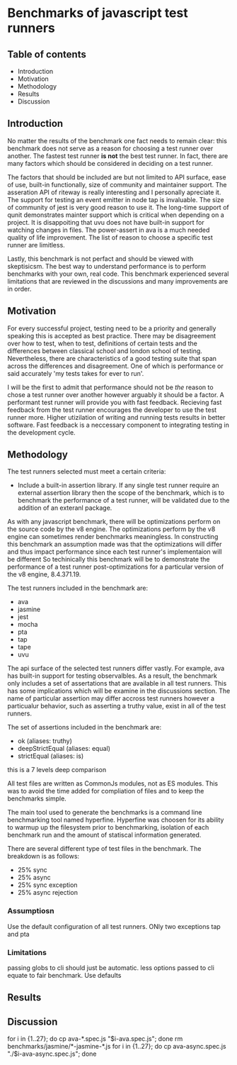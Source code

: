 # Benchmarks of javascript test runners

## Table of contents

- Introduction
- Motivation
- Methodology
- Results
- Discussion

## Introduction

No matter the results of the benchmark one fact needs to remain clear: this benchmark does not serve as a reason for choosing a test runner over another. The fastest test runner **is not** the best test runner. In fact, there are many factors which should be considered in deciding on a test runner.

The factors that should be included are but not limited to API surface, ease of use, built-in functionally, size of community and maintainer support. The asseration API of riteway is really interesting and I personally apreciate it. The support for testing an event emitter in node tap is invaluable. The size of community of jest is very good reason to use it. The long-time support of qunit demonstrates mainter support which is critical when depending on a project. It is disappoiting that uvu does not have built-in support for watching changes in files. The power-assert in ava is a much needed quality of life improvement. The list of reason to choose a specific test runner are limitless.

Lastly, this benchmark is not perfact and should be viewed with skeptisicsm. The best way to understand performance is to perform benchmarks with your own, real code. This benchmark experienced several limitations that are reviewed in the discussions and many improvements are in order.

## Motivation

For every successful project, testing need to be a priority and generally speaking this is accepted as best practice. There may be disagreement over how to test, when to test, definitions of certain tests and the differences between classical school and london school of testing. Nevertheless, there are characteristics of a good testing suite that span across the differences and disagreement. One of which is performance or said accurately 'my tests takes for ever to run'.

I will be the first to admit that performance should not be _the_ reason to chose a test runner over another however arguably it should be a factor. A performant test runner will provide you with fast feedback. Recieving fast feedback from the test runner encourages the developer to use the test runner more. Higher utizilation of writing and running tests results in better software. Fast feedback is a neccessary component to integrating testing in the development cycle.

## Methodology

The test runners selected must meet a certain criteria:

- Include a built-in assertion library. If any single test runner require an external assertion library then the scope of the benchmark, which is to benchmark the performance of a test runner, will be validated due to the addition of an exteranl package.

As with any javascript benchmark, there will be optimizations perform on the source code by the v8 engine. The optimizations perform by the v8 engine can sometimes render benchmarks meaningless. In constructing this benchmark an assumption made was that the optimizations will differ and thus impact performance since each test runner's implementaion will be different So techinically this benchmark will be to demonstrate the performance of a test runner post-optimizations for a particular version of the v8 engine, 8.4.371.19.

The test runners included in the benchmark are:

- ava
- jasmine
- jest
- mocha
- pta
- tap
- tape
- uvu

The api surface of the selected test runners differ vastly. For example, ava has built-in support for testing observalbles. As a result, the benchmark only includes a set of assertations that are available in all test runners. This has some implications which will be examine in the discussions section. The name of particular assertion may differ accross test runners however a particualur behavior, such as asserting a truthy value, exist in all of the test runners.

The set of assertions included in the benchmark are:

- ok (aliases: truthy)
- deepStrictEqual (aliases: equal)
- strictEqual (aliases: is)


this is a 7 levels deep comparison

All test files are written as CommonJs modules, not as ES modules. This was to avoid the time added for compliation of files and to keep the benchmarks simple.

The main tool used to generate the benchmarks is a command line benchmarking tool named hyperfine. Hyperfine was choosen for its ability to warmup up the filesystem prior to benchmarking, isolation of each benchmark run and the amount of statiscal information generated.

There are several different type of test files in the benchmark. The breakdown is as follows:

- 25% sync
- 25% async
- 25% sync exception
- 25% async rejection

### Assumptiosn
Use the default configuration of all test runners. ONly two exceptions tap and pta

### Limitations
passing globs to cli should just be automatic. less options passed to cli equate to fair benchmark. Use defaults

## Results

## Discussion

for i in {1..27}; do cp ava-*.spec.js "$i-ava.spec.js"; done
rm benchmarks/jasmine/*-jasmine-*.js
for i in {1..27}; do cp ava-async.spec.js "./$i-ava-async.spec.js"; done